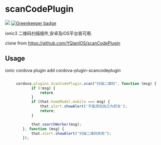 # scanCodePlugin

[![](https://img.shields.io/npm/v/cordova-plugin-scancodeplugin.svg?style=flat-square)](https://www.npmjs.com/package/cordova-plugin-scancodeplugin) [![Greenkeeper badge](https://badges.greenkeeper.io/1ziton/cordova-plugin-scancodeplugin.svg)](https://greenkeeper.io/)

ionic3 二维码扫描插件,安卓及iOS平台皆可用.

clone from https://github.com/YQianIOS/scanCodePlugin


## Usage

ionic cordova plugin add cordova-plugin-scancodeplugin

```ts

     cordova.plugins.ScanCodePlugin.scan("扫描二维码", function (msg) {
            if (!msg) {
                return
            }
            if (that.homeModel.mobile === msg) {
                that.alert.showAlert('不能添加自己为好友');
                return;
            }

            that.searchWorker(msg);
        }, function (msg) {
            that.alert.showAlert("扫描二维码失败");
        });


```